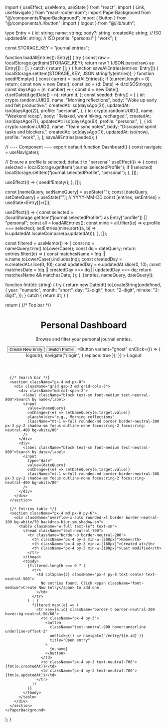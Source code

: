 import { useEffect, useMemo, useState } from "react";
import { Link, useNavigate } from "react-router-dom";
import PaperBackground from "@/components/PaperBackground";
import { Button } from "@/components/ui/button";
import { logout } from "@/lib/auth";

type Entry = {
  id: string;
  name: string;
  body?: string;
  createdAt: string;    // ISO
  updatedAt: string;    // ISO
  profile: "personal" | "work";
};

const STORAGE_KEY = "journal.entries";

function loadAllEntries(): Entry[] {
  try {
    const raw = localStorage.getItem(STORAGE_KEY);
    return raw ? (JSON.parse(raw) as Entry[]) : [];
  } catch {
    return [];
  }
}
function saveAllEntries(entries: Entry[]) {
  localStorage.setItem(STORAGE_KEY, JSON.stringify(entries));
}
function seedIfEmpty() {
  const current = loadAllEntries();
  if (current.length > 0) return;
  const now = new Date();
  const iso = (d: Date) => d.toISOString();
  const daysAgo = (n: number) => {
    const d = new Date();
    d.setDate(d.getDate() - n);
    return d;
  };
  const seeded: Entry[] = [
    {
      id: crypto.randomUUID(),
      name: "Morning reflections",
      body: "Woke up early and felt productive.",
      createdAt: iso(daysAgo(3)),
      updatedAt: iso(daysAgo(2)),
      profile: "personal",
    },
    {
      id: crypto.randomUUID(),
      name: "Weekend recap",
      body: "Relaxed, went hiking, recharged.",
      createdAt: iso(daysAgo(7)),
      updatedAt: iso(daysAgo(6)),
      profile: "personal",
    },
    {
      id: crypto.randomUUID(),
      name: "Team sync notes",
      body: "Discussed sprint tasks and blockers.",
      createdAt: iso(daysAgo(1)),
      updatedAt: iso(now),
      profile: "work",
    },
  ];
  saveAllEntries(seeded);
}

// ---- Component ----
export default function Dashboard() {
  const navigate = useNavigate();

  // Ensure a profile is selected; default to "personal"
  useEffect(() => {
    const selected = localStorage.getItem("journal.selectedProfile");
    if (!selected) localStorage.setItem("journal.selectedProfile", "personal");
  }, []);

  useEffect(() => {
    seedIfEmpty();
  }, []);

  const [nameQuery, setNameQuery] = useState("");
  const [dateQuery, setDateQuery] = useState(""); // YYYY-MM-DD
  const [entries, setEntries] = useState<Entry[]>([]);

  useEffect(() => {
    const selected = (localStorage.getItem("journal.selectedProfile") as Entry["profile"]) || "personal";
    const all = loadAllEntries();
    const mine = all.filter((e) => e.profile === selected);
    setEntries(mine.sort((a, b) => b.updatedAt.localeCompare(a.updatedAt)));
  }, []);

  const filtered = useMemo(() => {
    const nq = nameQuery.trim().toLowerCase();
    const dq = dateQuery;
    return entries.filter((e) => {
      const matchesName = !nq || e.name.toLowerCase().includes(nq);
      const createdDay = e.createdAt.slice(0, 10);
      const updatedDay = e.updatedAt.slice(0, 10);
      const matchesDate = !dq || createdDay === dq || updatedDay === dq;
      return matchesName && matchesDate;
    });
  }, [entries, nameQuery, dateQuery]);

  function fmt(dt: string) {
    try {
      return new Date(dt).toLocaleString(undefined, {
        year: "numeric",
        month: "short",
        day: "2-digit",
        hour: "2-digit",
        minute: "2-digit",
      });
    } catch {
      return dt;
    }
  }

  return (
    <PaperBackground>
      {/* Top bar */}
      <header className="flex flex-col gap-3 md:flex-row md:items-center md:justify-between px-4 md:px-8 py-4">
        <div>
          <h1 className="text-2xl font-semibold text-neutral-900">Personal Dashboard</h1>
          <p className="text-sm text-neutral-600">Browse and filter your personal journal entries.</p>
        </div>
        <div className="flex items-center gap-2">
          <Button asChild>
            <Link to="/new">Create New Entry</Link>
          </Button>
          <Button variant="ghost" asChild className="bg-white/60 hover:bg-white">
            <Link to="/profiles">Switch Profile</Link>
          </Button>
          <Button
            variant="ghost"
            onClick={() => {
              logout();
              navigate("/login", { replace: true });
            }}
          >
            Logout
          </Button>
        </div>
      </header>

      {/* Search bar */}
      <section className="px-4 md:px-8">
        <div className="grid gap-3 md:grid-cols-3">
          <div className="md:col-span-2">
            <label className="block text-sm font-medium text-neutral-800">Search by name</label>
            <input
              value={nameQuery}
              onChange={(e) => setNameQuery(e.target.value)}
              placeholder="e.g., Morning reflections"
              className="mt-1 w-full rounded-md border border-neutral-300 px-3 py-2 shadow-sm focus:outline-none focus:ring-2 focus:ring-neutral-400 bg-white/80"
            />
          </div>
          <div>
            <label className="block text-sm font-medium text-neutral-800">Search by date</label>
            <input
              type="date"
              value={dateQuery}
              onChange={(e) => setDateQuery(e.target.value)}
              className="mt-1 w-full rounded-md border border-neutral-300 px-3 py-2 shadow-sm focus:outline-none focus:ring-2 focus:ring-neutral-400 bg-white/80"
            />
          </div>
        </div>
      </section>

      {/* Entries table */}
      <section className="px-4 md:px-8 py-6">
        <div className="overflow-x-auto rounded-xl border border-neutral-200 bg-white/70 backdrop-blur-sm shadow-sm">
          <table className="w-full text-left text-sm">
            <thead className="text-neutral-700">
              <tr className="border-b border-neutral-200">
                <th className="px-4 py-3 min-w-[200px]">Name</th>
                <th className="px-4 py-3 min-w-[180px]">Created at</th>
                <th className="px-4 py-3 min-w-[180px]">Last modified</th>
              </tr>
            </thead>
            <tbody>
              {filtered.length === 0 ? (
                <tr>
                  <td colSpan={3} className="px-4 py-8 text-center text-neutral-500">
                    No entries found. Click <span className="font-medium">Create New Entry</span> to add one.
                  </td>
                </tr>
              ) : (
                filtered.map((e) => (
                  <tr key={e.id} className="border-t border-neutral-200 hover:bg-neutral-50/60">
                    <td className="px-4 py-3">
                      <button
                        className="text-neutral-900 hover:underline underline-offset-2"
                        onClick={() => navigate(`/entry/${e.id}`)}
                        title="Open entry"
                      >
                        {e.name}
                      </button>
                    </td>
                    <td className="px-4 py-3 text-neutral-700">{fmt(e.createdAt)}</td>
                    <td className="px-4 py-3 text-neutral-700">{fmt(e.updatedAt)}</td>
                  </tr>
                ))
              )}
            </tbody>
          </table>
        </div>
      </section>
    </PaperBackground>
  );
}
